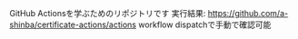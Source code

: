 GitHub Actionsを学ぶためのリポジトリです
実行結果: https://github.com/a-shinba/certificate-actions/actions
workflow dispatchで手動で確認可能

